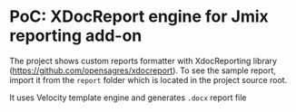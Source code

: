 # PoC: XDocReport engine for Jmix reporting add-on
The project shows custom reports formatter with XdocReporting library (https://github.com/opensagres/xdocreport). 
To see the sample report, import it from the `report` folder which is located in the project source root. 

It uses Velocity template engine and generates `.docx` report file
